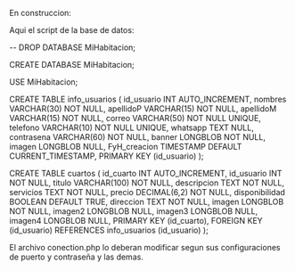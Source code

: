 En construccion:

Aqui el script de la base de datos:

-- DROP DATABASE MiHabitacion;

CREATE DATABASE MiHabitacion;

USE MiHabitacion;

CREATE TABLE info_usuarios (
    id_usuario INT AUTO_INCREMENT,
    nombres VARCHAR(30) NOT NULL,
    apellidoP VARCHAR(15) NOT NULL,
    apellidoM VARCHAR(15) NOT NULL,
    correo VARCHAR(50) NOT NULL UNIQUE,
    telefono VARCHAR(10) NOT NULL UNIQUE,
    whatsapp TEXT NULL,
    contrasena VARCHAR(60) NOT NULL,
    banner LONGBLOB NOT NULL,
    imagen LONGBLOB NULL,
    FyH_creacion TIMESTAMP DEFAULT CURRENT_TIMESTAMP,
    PRIMARY KEY (id_usuario)
);


CREATE TABLE cuartos (
    id_cuarto INT AUTO_INCREMENT,
    id_usuario INT NOT NULL,
    titulo VARCHAR(100) NOT NULL,
    descripcion TEXT NOT NULL,
    servicios TEXT NOT NULL,
    precio DECIMAL(6,2) NOT NULL,
    disponibilidad BOOLEAN DEFAULT TRUE,
    direccion TEXT NOT NULL,
    imagen LONGBLOB NOT NULL,
    imagen2 LONGBLOB NULL,
    imagen3 LONGBLOB NULL,
    imagen4 LONGBLOB NULL,
    PRIMARY KEY (id_cuarto),
    FOREIGN KEY (id_usuario) REFERENCES info_usuarios (id_usuario)
);

El archivo conection.php lo deberan modificar segun sus configuraciones de puerto y contraseña y las demas.
